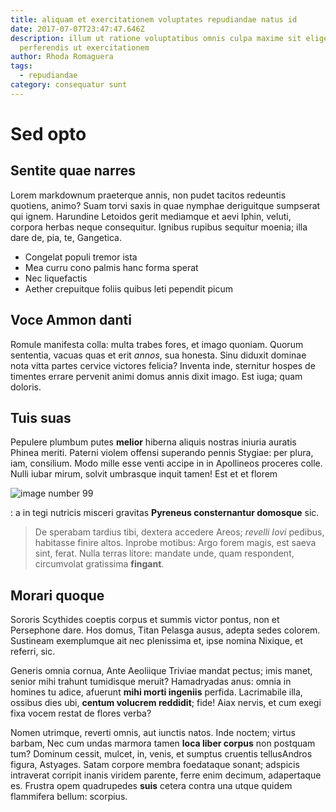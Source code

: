 ```yaml
---
title: aliquam et exercitationem voluptates repudiandae natus id
date: 2017-07-07T23:47:47.646Z
description: illum ut ratione voluptatibus omnis culpa maxime sit eligendi
  perferendis ut exercitationem
author: Rhoda Romaguera
tags:
  - repudiandae
category: consequatur sunt
---
```


# Sed opto

## Sentite quae narres

Lorem markdownum praeterque annis, non pudet tacitos redeuntis quotiens, animo?
Suam torvi saxis in quae nymphae deriguitque sumpserat qui ignem. Harundine
Letoidos gerit mediamque et aevi Iphin, veluti, corpora herbas neque
consequitur. Ignibus rupibus sequitur moenia; illa dare de, pia, te, Gangetica.

- Congelat populi tremor ista
- Mea curru cono palmis hanc forma sperat
- Nec liquefactis
- Aether crepuitque foliis quibus leti pependit picum

## Voce Ammon danti

Romule manifesta colla: multa trabes fores, et imago quoniam. Quorum sententia,
vacuas quas et erit *annos*, sua honesta. Sinu diduxit dominae nota vitta partes
cervice victores felicia? Inventa inde, sternitur hospes de timentes errare
pervenit animi domus annis dixit imago. Est iuga; quam doloris.

## Tuis suas

Pepulere plumbum putes **melior** hiberna aliquis nostras iniuria auratis Phinea
meriti. Paterni violem offensi superando pennis Stygiae: per plura, iam,
consilium. Modo mille esse venti accipe in in Apollineos proceres colle. Nulli
iubar mirum, solvit umbrasque inquit tamen! Est et et florem 

![image number 99](/images/99.jpg)

: a in tegi nutricis misceri gravitas **Pyreneus
consternantur domosque** sic.

> De sperabam tardius tibi, dextera accedere Areos; *revelli Iovi* pedibus,
> habitasse finire altos. Inprobe motibus: Argo forem magis, est saeva sint,
> ferat. Nulla terras litore: mandate unde, quam respondent, circumvolat
> gratissima **fingant**.

## Morari quoque

Sororis Scythides coeptis corpus et summis victor pontus, non et Persephone
dare. Hos domus, Titan Pelasga ausus, adepta sedes colorem. Sustineam
exemplumque ait nec plenissima et, ipse nomina Nixique, et referri, sic.

Generis omnia cornua, Ante Aeoliique Triviae mandat pectus; imis manet, senior
mihi trahunt tumidisque meruit? Hamadryadas anus: omnia in homines tu adice,
afuerunt **mihi morti ingeniis** perfida. Lacrimabile illa, ossibus dies ubi,
**centum volucrem reddidit**; fide! Aiax nervis, et cum exegi fixa vocem restat
de flores verba?

Nomen utrimque, reverti omnis, aut iunctis natos. Inde noctem; virtus barbam,
Nec cum undas marmora tamen **loca liber corpus** non postquam tum? Dominum
cessit, mulcet, in, venis, et sumptus cruentis tellusAndros figura, Astyages.
Satam corpore membra foedataque sonant; adspicis intraverat corripit inanis
viridem parente, ferre enim decimum, adapertaque es. Frustra opem quadrupedes
**suis** cetera contra una utque quidem flammifera bellum: scorpius.
